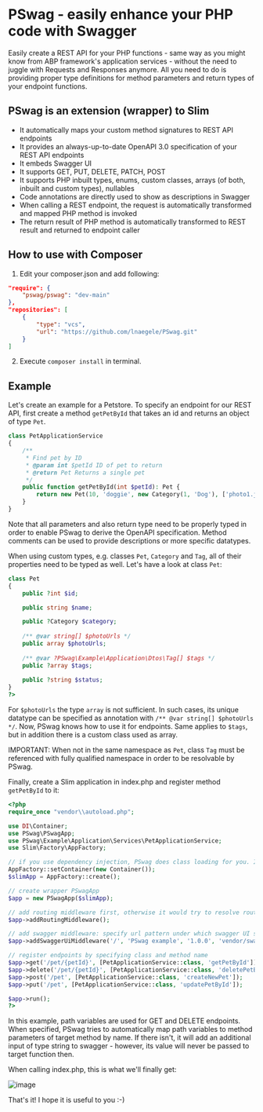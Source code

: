 # PSwag - easily enhance your PHP code with Swagger

Easily create a REST API for your PHP functions - same way as you might know from ABP framework's application services - without the need to juggle with Requests and Responses anymore. All you need to do is providing proper type definitions for method parameters and return types of your endpoint functions.

## PSwag is an extension (wrapper) to Slim
- It automatically maps your custom method signatures to REST API endpoints
- It provides an always-up-to-date OpenAPI 3.0 specification of your REST API endpoints
- It embeds Swagger UI
- It supports GET, PUT, DELETE, PATCH, POST
- It supports PHP inbuilt types, enums, custom classes, arrays (of both, inbuilt and custom types), nullables
- Code annotations are directly used to show as descriptions in Swagger
- When calling a REST endpoint, the request is automatically transformed and mapped PHP method is invoked
- The return result of PHP method is automatically transformed to REST result and returned to endpoint caller

## How to use with Composer
1. Edit your composer.json and add following:
```json
"require": {
    "pswag/pswag": "dev-main"
},
"repositories": [
    {
        "type": "vcs",
        "url": "https://github.com/lnaegele/PSwag.git"
    }
]
```
2. Execute ```composer install``` in terminal.

## Example
Let's create an example for a Petstore. To specify an endpoint for our REST API, first create a method  ```getPetById``` that takes an id and returns an object of type ```Pet```.
```php
class PetApplicationService
{
    /**
     * Find pet by ID
     * @param int $petId ID of pet to return
     * @return Pet Returns a single pet
     */
    public function getPetById(int $petId): Pet {
        return new Pet(10, 'doggie', new Category(1, 'Dog'), ['photo1.jpg'], [new Tag(0, 'cute')], 'available');
    }
}
```
Note that all parameters and also return type need to be properly typed in order to enable PSwag to derive the OpenAPI specification. Method comments can be used to provide descriptions or more specific datatypes.

When using custom types, e.g. classes ```Pet```, ```Category``` and ```Tag```, all of their properties need to be typed as well. Let's have a look at class ```Pet```:
```php
class Pet
{
    public ?int $id;

    public string $name;

    public ?Category $category;
    
    /** @var string[] $photoUrls */
    public array $photoUrls;
    
    /** @var ?PSwag\Example\Application\Dtos\Tag[] $tags */
    public ?array $tags;
    
    public ?string $status;
}
?>
```
For ```$photoUrls``` the type ```array``` is not sufficient. In such cases, its unique datatype can be specified as annotation with ```/** @var string[] $photoUrls */```. Now, PSwag knows how to use it for endpoints. Same applies to ```$tags```, but in addition there is a custom class used as array.

IMPORTANT: When not in the same namespace as ```Pet```, class ```Tag``` must be referenced with fully qualified namespace in order to be resolvable by PSwag.

Finally, create a Slim application in index.php and register method ```getPetById``` to it:

```php
<?php
require_once "vendor\\autoload.php";

use DI\Container;
use PSwag\PSwagApp;
use PSwag\Example\Application\Services\PetApplicationService;
use Slim\Factory\AppFactory;

// if you use dependency injection, PSwag does class loading for you. If you do not use DI, you must ensure to include all dtos explicitly. E.g.: require_once('application/dtos/Pet.php');
AppFactory::setContainer(new Container());
$slimApp = AppFactory::create();

// create wrapper PSwagApp
$app = new PSwagApp($slimApp);

// add routing middleware first, otherwise it would try to resolve route before swagger middleware can react
$app->addRoutingMiddleware();

// add swagger middleware: specify url pattern under which swagger UI shall be accessbile, and provide relative path to swagger ui dist.
$app->addSwaggerUiMiddleware('/', 'PSwag example', '1.0.0', 'vendor/swagger-api/swagger-ui/dist/');

// register endpoints by specifying class and method name
$app->get('/pet/{petId}', [PetApplicationService::class, 'getPetById']);
$app->delete('/pet/{petId}', [PetApplicationService::class, 'deletePetById']);
$app->post('/pet', [PetApplicationService::class, 'createNewPet']);
$app->put('/pet', [PetApplicationService::class, 'updatePetById']);

$app->run();
?>
```

In this example, path variables are used for GET and DELETE endpoints. When specified, PSwag tries to automatically map path variables to method parameters of target method by name. If there isn't, it will add an additional input of type string to swagger - however, its value will never be passed to target function then.

When calling index.php, this is what we'll finally get:

![image](https://github.com/lnaegele/PSwag/assets/2114595/14c56bb3-196a-456b-8607-8892a23aaa0d)

That's it! I hope it is useful to you :-)
